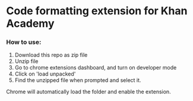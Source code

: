 # Code formatting extension for Khan Academy

### How to use:
1. Download this repo as zip file
2. Unzip file
3. Go to chrome extensions dashboard, and turn on developer mode
4. Click on 'load unpacked'
5. Find the unzipped file when prompted and select it.

Chrome will automatically load the folder and enable the extension.
